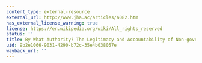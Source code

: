 ```yaml
---
content_type: external-resource
external_url: http://www.jha.ac/articles/a082.htm
has_external_license_warning: true
license: https://en.wikipedia.org/wiki/All_rights_reserved
status: ''
title: By What Authority? The Legitimacy and Accountability of Non-governmental Organisations
uid: 9b2e1066-9031-4290-b72c-35e4b038057e
wayback_url: ''
---
```

